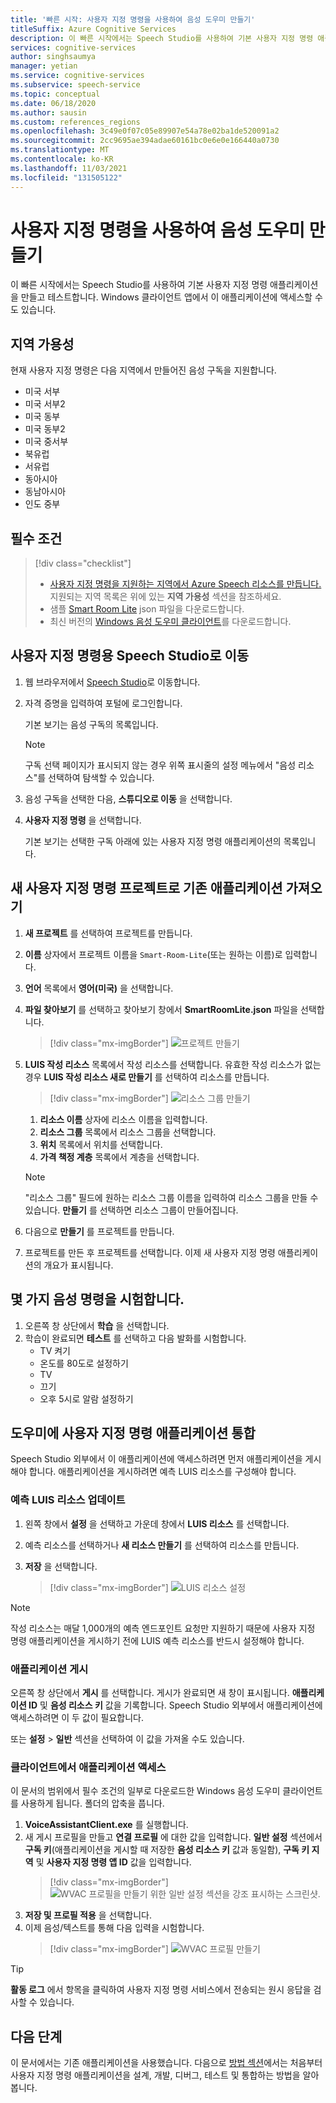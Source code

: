 ```yaml
---
title: '빠른 시작: 사용자 지정 명령을 사용하여 음성 도우미 만들기'
titleSuffix: Azure Cognitive Services
description: 이 빠른 시작에서는 Speech Studio를 사용하여 기본 사용자 지정 명령 애플리케이션을 만들고 테스트합니다.
services: cognitive-services
author: singhsaumya
manager: yetian
ms.service: cognitive-services
ms.subservice: speech-service
ms.topic: conceptual
ms.date: 06/18/2020
ms.author: sausin
ms.custom: references_regions
ms.openlocfilehash: 3c49e0f07c05e89907e54a78e02ba1de520091a2
ms.sourcegitcommit: 2cc9695ae394adae60161bc0e6e0e166440a0730
ms.translationtype: MT
ms.contentlocale: ko-KR
ms.lasthandoff: 11/03/2021
ms.locfileid: "131505122"
---
```

# <a name="create-a-voice-assistant-using-custom-commands"></a>사용자 지정 명령을 사용하여 음성 도우미 만들기

이 빠른 시작에서는 Speech Studio를 사용하여 기본 사용자 지정 명령 애플리케이션을 만들고 테스트합니다. Windows 클라이언트 앱에서 이 애플리케이션에 액세스할 수도 있습니다.

## <a name="region-availability"></a>지역 가용성
현재 사용자 지정 명령은 다음 지역에서 만들어진 음성 구독을 지원합니다.
* 미국 서부
* 미국 서부2
* 미국 동부
* 미국 동부2
* 미국 중서부
* 북유럽
* 서유럽
* 동아시아
* 동남아시아
* 인도 중부

## <a name="prerequisites"></a>필수 조건

> [!div class="checklist"]
> * <a href="https://ms.portal.azure.com/#create/Microsoft.CognitiveServicesSpeechServices" target="_blank">사용자 지정 명령을 지원하는 지역에서 Azure Speech 리소스를 만듭니다.</a> 지원되는 지역 목록은 위에 있는 **지역 가용성** 섹션을 참조하세요.
> * 샘플 [Smart Room Lite](https://aka.ms/speech/cc-quickstart) json 파일을 다운로드합니다.
> * 최신 버전의 [Windows 음성 도우미 클라이언트](https://aka.ms/speech/va-samples-wvac)를 다운로드합니다.

## <a name="go-to-the-speech-studio-for-custom-commands"></a>사용자 지정 명령용 Speech Studio로 이동

1. 웹 브라우저에서 [Speech Studio](https://speech.microsoft.com/)로 이동합니다.
1. 자격 증명을 입력하여 포털에 로그인합니다.

   기본 보기는 음성 구독의 목록입니다.
   > [!NOTE]
   > 구독 선택 페이지가 표시되지 않는 경우 위쪽 표시줄의 설정 메뉴에서 "음성 리소스"를 선택하여 탐색할 수 있습니다.

1. 음성 구독을 선택한 다음, **스튜디오로 이동** 을 선택합니다.
1. **사용자 지정 명령** 을 선택합니다.

   기본 보기는 선택한 구독 아래에 있는 사용자 지정 명령 애플리케이션의 목록입니다.

## <a name="import-an-existing-application-as-a-new-custom-commands-project"></a>새 사용자 지정 명령 프로젝트로 기존 애플리케이션 가져오기

1. **새 프로젝트** 를 선택하여 프로젝트를 만듭니다.

1. **이름** 상자에서 프로젝트 이름을 `Smart-Room-Lite`(또는 원하는 이름)로 입력합니다.
1. **언어** 목록에서 **영어(미국)** 을 선택합니다.
1. **파일 찾아보기** 를 선택하고 찾아보기 창에서 **SmartRoomLite.json** 파일을 선택합니다.

    > [!div class="mx-imgBorder"]
    > ![프로젝트 만들기](media/custom-commands/import-project.png)

1.  **LUIS 작성 리소스** 목록에서 작성 리소스를 선택합니다. 유효한 작성 리소스가 없는 경우 **LUIS 작성 리소스 새로 만들기** 를 선택하여 리소스를 만듭니다.

    > [!div class="mx-imgBorder"]
    > ![리소스 그룹 만들기](media/custom-commands/create-new-luis-resource.png)
    
    
    1. **리소스 이름** 상자에 리소스 이름을 입력합니다.
    1. **리소스 그룹** 목록에서 리소스 그룹을 선택합니다.
    1. **위치** 목록에서 위치를 선택합니다.
    1. **가격 책정 계층** 목록에서 계층을 선택합니다.
    
    
    > [!NOTE]
    > "리소스 그룹" 필드에 원하는 리소스 그룹 이름을 입력하여 리소스 그룹을 만들 수 있습니다. **만들기** 를 선택하면 리소스 그룹이 만들어집니다.


1. 다음으로 **만들기** 를 프로젝트를 만듭니다.
1. 프로젝트를 만든 후 프로젝트를 선택합니다.
이제 새 사용자 지정 명령 애플리케이션의 개요가 표시됩니다.

## <a name="try-out-some-voice-commands"></a>몇 가지 음성 명령을 시험합니다.
1. 오른쪽 창 상단에서 **학습** 을 선택합니다.
1. 학습이 완료되면 **테스트** 를 선택하고 다음 발화를 시험합니다.
    - TV 켜기
    - 온도를 80도로 설정하기
    - TV
    - 끄기
    - 오후 5시로 알람 설정하기

## <a name="integrate-custom-commands-application-in-an-assistant"></a>도우미에 사용자 지정 명령 애플리케이션 통합
Speech Studio 외부에서 이 애플리케이션에 액세스하려면 먼저 애플리케이션을 게시해야 합니다. 애플리케이션을 게시하려면 예측 LUIS 리소스를 구성해야 합니다.  

### <a name="update-prediction-luis-resource"></a>예측 LUIS 리소스 업데이트


1. 왼쪽 창에서 **설정** 을 선택하고 가운데 창에서 **LUIS 리소스** 를 선택합니다.
1. 예측 리소스를 선택하거나 **새 리소스 만들기** 를 선택하여 리소스를 만듭니다.
1. **저장** 을 선택합니다.
    
    > [!div class="mx-imgBorder"]
    > ![LUIS 리소스 설정](media/custom-commands/set-luis-resources.png)

> [!NOTE]
> 작성 리소스는 매달 1,000개의 예측 엔드포인트 요청만 지원하기 때문에 사용자 지정 명령 애플리케이션을 게시하기 전에 LUIS 예측 리소스를 반드시 설정해야 합니다.

### <a name="publish-the-application"></a>애플리케이션 게시

오른쪽 창 상단에서 **게시** 를 선택합니다. 게시가 완료되면 새 창이 표시됩니다. **애플리케이션 ID** 및 **음성 리소스 키** 값을 기록합니다. Speech Studio 외부에서 애플리케이션에 액세스하려면 이 두 값이 필요합니다.

또는 **설정** > **일반** 섹션을 선택하여 이 값을 가져올 수도 있습니다.

### <a name="access-application-from-client"></a>클라이언트에서 애플리케이션 액세스

이 문서의 범위에서 필수 조건의 일부로 다운로드한 Windows 음성 도우미 클라이언트를 사용하게 됩니다. 폴더의 압축을 풉니다.
1. **VoiceAssistantClient.exe** 를 실행합니다.
1. 새 게시 프로필을 만들고 **연결 프로필** 에 대한 값을 입력합니다. **일반 설정** 섹션에서 **구독 키**(애플리케이션을 게시할 때 저장한 **음성 리소스 키** 값과 동일함), **구독 키 지역** 및 **사용자 지정 명령 앱 ID** 값을 입력합니다.
    > [!div class="mx-imgBorder"]
    > ![WVAC 프로필을 만들기 위한 일반 설정 섹션을 강조 표시하는 스크린샷.](media/custom-commands/create-profile.png)
1. **저장 및 프로필 적용** 을 선택합니다.
1. 이제 음성/텍스트를 통해 다음 입력을 시험합니다.
    > [!div class="mx-imgBorder"]
    > ![WVAC 프로필 만들기](media/custom-commands/conversation.png)


> [!TIP]
> **활동 로그** 에서 항목을 클릭하여 사용자 지정 명령 서비스에서 전송되는 원시 응답을 검사할 수 있습니다.

## <a name="next-steps"></a>다음 단계

이 문서에서는 기존 애플리케이션을 사용했습니다. 다음으로 [방법 섹션](./how-to-develop-custom-commands-application.md)에서는 처음부터 사용자 지정 명령 애플리케이션을 설계, 개발, 디버그, 테스트 및 통합하는 방법을 알아봅니다.
